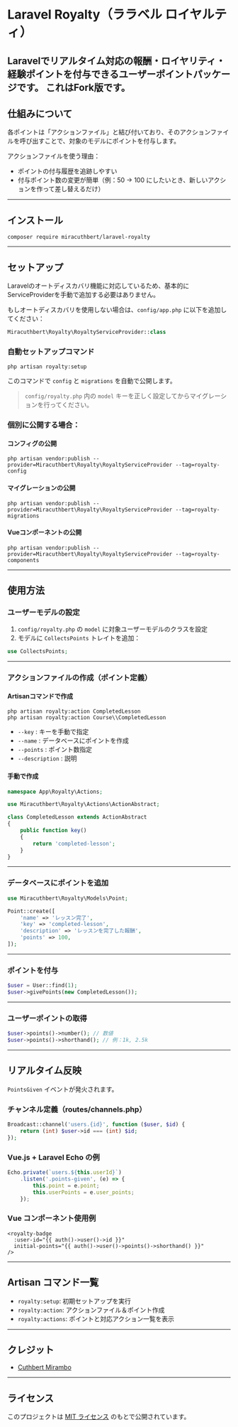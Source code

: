 # Laravel Royalty（ララベル ロイヤルティ）

Laravelでリアルタイム対応の報酬・ロイヤリティ・経験ポイントを付与できるユーザーポイントパッケージです。
これはFork版です。
---

## 仕組みについて

各ポイントは「アクションファイル」と結び付いており、そのアクションファイルを呼び出すことで、対象のモデルにポイントを付与します。

アクションファイルを使う理由：

- ポイントの付与履歴を追跡しやすい
- 付与ポイント数の変更が簡単（例：50 → 100 にしたいとき、新しいアクションを作って差し替えるだけ）

---

## インストール

```
composer require miracuthbert/laravel-royalty
```

---

## セットアップ

Laravelのオートディスカバリ機能に対応しているため、基本的にServiceProviderを手動で追加する必要はありません。

もしオートディスカバリを使用しない場合は、`config/app.php` に以下を追加してください：

```php
Miracuthbert\Royalty\RoyaltyServiceProvider::class
```

### 自動セットアップコマンド

```
php artisan royalty:setup
```

このコマンドで `config` と `migrations` を自動で公開します。

> `config/royalty.php` 内の `model` キーを正しく設定してからマイグレーションを行ってください。

### 個別に公開する場合：

#### コンフィグの公開

```
php artisan vendor:publish --provider=Miracuthbert\Royalty\RoyaltyServiceProvider --tag=royalty-config
```

#### マイグレーションの公開

```
php artisan vendor:publish --provider=Miracuthbert\Royalty\RoyaltyServiceProvider --tag=royalty-migrations
```

#### Vueコンポーネントの公開

```
php artisan vendor:publish --provider=Miracuthbert\Royalty\RoyaltyServiceProvider --tag=royalty-components
```

---

## 使用方法

### ユーザーモデルの設定

1. `config/royalty.php` の `model` に対象ユーザーモデルのクラスを設定
2. モデルに `CollectsPoints` トレイトを追加：

```php
use CollectsPoints;
```

---

### アクションファイルの作成（ポイント定義）

#### Artisanコマンドで作成

```
php artisan royalty:action CompletedLesson
php artisan royalty:action Course\\CompletedLesson
```

- `--key` : キーを手動で指定
- `--name` : データベースにポイントを作成
- `--points` : ポイント数指定
- `--description` : 説明

#### 手動で作成

```php
namespace App\Royalty\Actions;

use Miracuthbert\Royalty\Actions\ActionAbstract;

class CompletedLesson extends ActionAbstract
{
    public function key()
    {
        return 'completed-lesson';
    }
}
```

---

### データベースにポイントを追加

```php
use Miracuthbert\Royalty\Models\Point;

Point::create([
    'name' => 'レッスン完了',
    'key' => 'completed-lesson',
    'description' => 'レッスンを完了した報酬',
    'points' => 100,
]);
```

---

### ポイントを付与

```php
$user = User::find(1);
$user->givePoints(new CompletedLesson());
```

---

### ユーザーポイントの取得

```php
$user->points()->number(); // 数値
$user->points()->shorthand(); // 例：1k, 2.5k
```

---

## リアルタイム反映

`PointsGiven` イベントが発火されます。

### チャンネル定義（routes/channels.php）

```php
Broadcast::channel('users.{id}', function ($user, $id) {
    return (int) $user->id === (int) $id;
});
```

### Vue.js + Laravel Echo の例

```js
Echo.private(`users.${this.userId}`)
    .listen('.points-given', (e) => {
        this.point = e.point;
        this.userPoints = e.user_points;
    });
```

### Vue コンポーネント使用例

```vue
<royalty-badge
  :user-id="{{ auth()->user()->id }}"
  initial-points="{{ auth()->user()->points()->shorthand() }}"
/>
```

---

## Artisan コマンド一覧

- `royalty:setup`: 初期セットアップを実行
- `royalty:action`: アクションファイル＆ポイント作成
- `royalty:actions`: ポイントと対応アクション一覧を表示

---

## クレジット

- [Cuthbert Mirambo](https://github.com/miracuthbert)

---

## ライセンス

このプロジェクトは [MIT ライセンス](https://opensource.org/licenses/MIT) のもとで公開されています。